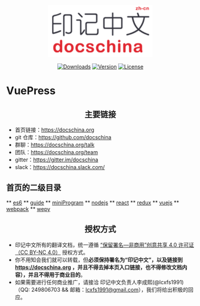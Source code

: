 <p align="center">
  <a href="https://docschina.org" target="_blank">
    <img width="280" src="site.png" alt="logo">
  </a>
</p>

<p align="center">
  <a href="https://npmcharts.com/compare/vuepress?minimal=true"><img src="https://img.shields.io/npm/dm/vuepress.svg" alt="Downloads"></a>
  <a href="https://www.npmjs.com/package/vuepress"><img src="https://img.shields.io/npm/v/vuepress.svg" alt="Version"></a>
  <a href="https://www.npmjs.com/package/vuepress"><img src="https://img.shields.io/npm/l/vuepress.svg" alt="License"></a>
</p>

# VuePress

<h2 align="center">主要链接</h2>

* 首页链接：https://docschina.org
* git 仓库：https://github.com/docschina
* 群聊：https://docschina.org/talk
* 团队：https://docschina.org/team
* gitter：https://gitter.im/docschina
* slack：https://docschina.slack.com/

## 首页的二级目录
**	[es6](https://github.com/76351506/api/tree/master/docs/es6)
**	[guide](https://github.com/76351506/api/tree/master/docs/guide)
**	[miniProgram](https://github.com/76351506/api/tree/master/docs/miniProgram)
**	[nodejs](https://github.com/76351506/api/tree/master/docs/nodejs)
**	[react](https://github.com/76351506/api/tree/master/docs/react)
**	[redux](https://github.com/76351506/api/tree/master/docs/redux)
**	[vuejs](https://github.com/76351506/api/tree/master/docs/vuejs)
**	[webpack](https://github.com/76351506/api/tree/master/docs/webpack)
**	[wepy](https://github.com/76351506/api/tree/master/docs/wepy)



<h2 align="center">授权方式</h2>

- 印记中文所有的翻译文档，统一遵循 [“保留署名—非商用”创意共享 4.0 许可证（CC BY-NC 4.0）](https://creativecommons.org/licenses/by-nc/4.0/deed.zh) 授权方式。
- 你不用知会我们就可以转载，但**必须保持署名为“印记中文”，以及链接到 https://docschina.org ，并且不得去掉本页入口链接，也不得修改文档内容），并且不得用于商业目的**。
- 如果需要进行任何商业推广，请接洽 印记中文负责人李成熙(@lcxfs1991)（QQ: 249806703 && 邮箱：lcxfs1991@gmail.com），我们将给出积极的回应。
